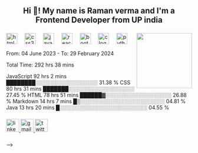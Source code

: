 <h2 align="center">Hi 👋! My name is Raman verma and I'm a Frontend Developer from UP india</h2>

###

<img align="right" height="150" src="https://i.imgflip.com/65efzo.gif"  />

###

<div align="left">
  <img src="https://cdn.jsdelivr.net/gh/devicons/devicon/icons/html5/html5-original.svg" height="30" alt="html5 logo"  />
  <img width="12" />
  <img src="https://cdn.jsdelivr.net/gh/devicons/devicon/icons/css3/css3-original.svg" height="30" alt="css3 logo"  />
  <img width="12" />
  <img src="https://cdn.jsdelivr.net/gh/devicons/devicon/icons/javascript/javascript-plain.svg" height="30" alt="javascript logo"  />
  <img width="12" />
  <img src="https://cdn.jsdelivr.net/gh/devicons/devicon/icons/react/react-original.svg" height="30" alt="react logo"  />
  <img width="12" />
  <img src="https://cdn.jsdelivr.net/gh/devicons/devicon/icons/bootstrap/bootstrap-original.svg" height="30" alt="bootstrap logo"  />
  <img width="12" />
  <img src="https://cdn.jsdelivr.net/gh/devicons/devicon/icons/c/c-original.svg" height="30" alt="c logo"  />
  <img width="12" />
  <img src="https://cdn.jsdelivr.net/gh/devicons/devicon/icons/python/python-original.svg" height="30" alt="python logo"  />
</div>

From: 04 June 2023 - To: 29 February 2024

Total Time: 292 hrs 38 mins

JavaScript        92 hrs 2 mins   ████████░░░░░░░░░░░░░░░░░   31.38 %
CSS               80 hrs 31 mins  ███████░░░░░░░░░░░░░░░░░░   27.45 %
HTML              78 hrs 51 mins  ██████▓░░░░░░░░░░░░░░░░░░   26.88 %
Markdown          14 hrs 7 mins   █▒░░░░░░░░░░░░░░░░░░░░░░░   04.81 %
Java              13 hrs 20 mins  █░░░░░░░░░░░░░░░░░░░░░░░░   04.55 %
###

<div align="left">
  <a href="www.linkedin.com/in/raman-verma-02190a252" target="_blank">
    <img src="https://img.shields.io/static/v1?message=LinkedIn&logo=linkedin&label=&color=0077B5&logoColor=white&labelColor=&style=for-the-badge" height="35" alt="linkedin logo"  />
  </a>
  <a href="raman02verma@gmail.com" target="_blank">
    <img src="https://img.shields.io/static/v1?message=Gmail&logo=gmail&label=&color=D14836&logoColor=white&labelColor=&style=for-the-badge" height="35" alt="gmail logo"  />
  </a>
  <a href="https://twitter.com/RamanVerma02" target="_blank">
    <img src="https://img.shields.io/static/v1?message=Twitter&logo=twitter&label=&color=1DA1F2&logoColor=white&labelColor=&style=for-the-badge" height="35" alt="twitter logo"  />
  </a>
</div>

###
-->

